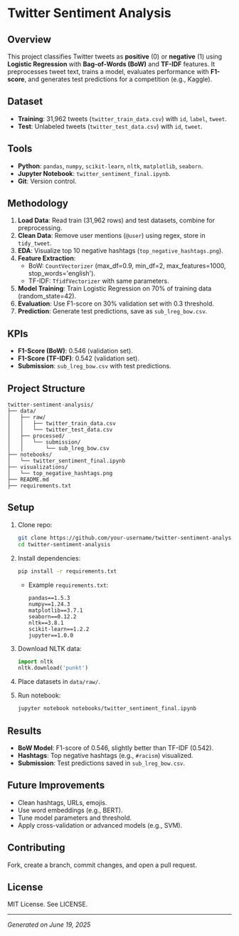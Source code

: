 # Twitter Sentiment Analysis

## Overview

This project classifies Twitter tweets as **positive** (0) or **negative** (1) using **Logistic Regression** with **Bag-of-Words (BoW)** and **TF-IDF** features. It preprocesses tweet text, trains a model, evaluates performance with **F1-score**, and generates test predictions for a competition (e.g., Kaggle).

## Dataset

- **Training**: 31,962 tweets (`twitter_train_data.csv`) with `id`, `label`, `tweet`.
- **Test**: Unlabeled tweets (`twitter_test_data.csv`) with `id`, `tweet`.

## Tools

- **Python**: `pandas`, `numpy`, `scikit-learn`, `nltk`, `matplotlib`, `seaborn`.
- **Jupyter Notebook**: `twitter_sentiment_final.ipynb`.
- **Git**: Version control.

## Methodology

1. **Load Data**: Read train (31,962 rows) and test datasets, combine for preprocessing.
2. **Clean Data**: Remove user mentions (`@user`) using regex, store in `tidy_tweet`.
3. **EDA**: Visualize top 10 negative hashtags (`top_negative_hashtags.png`).
4. **Feature Extraction**:
   - BoW: `CountVectorizer` (max_df=0.9, min_df=2, max_features=1000, stop_words='english').
   - TF-IDF: `TfidfVectorizer` with same parameters.
5. **Model Training**: Train Logistic Regression on 70% of training data (random_state=42).
6. **Evaluation**: Use F1-score on 30% validation set with 0.3 threshold.
7. **Prediction**: Generate test predictions, save as `sub_lreg_bow.csv`.

## KPIs

- **F1-Score (BoW)**: 0.546 (validation set).
- **F1-Score (TF-IDF)**: 0.542 (validation set).
- **Submission**: `sub_lreg_bow.csv` with test predictions.

## Project Structure

```
twitter-sentiment-analysis/
├── data/
│   ├── raw/
│   │   ├── twitter_train_data.csv
│   │   └── twitter_test_data.csv
│   ├── processed/
│   │   └── submission/
│   │       └── sub_lreg_bow.csv
├── notebooks/
│   └── twitter_sentiment_final.ipynb
├── visualizations/
│   └── top_negative_hashtags.png
├── README.md
├── requirements.txt
```

## Setup

1. Clone repo:

   ```bash
   git clone https://github.com/your-username/twitter-sentiment-analysis.git
   cd twitter-sentiment-analysis
   ```
2. Install dependencies:

   ```bash
   pip install -r requirements.txt
   ```
   - Example `requirements.txt`:

     ```
     pandas==1.5.3
     numpy==1.24.3
     matplotlib==3.7.1
     seaborn==0.12.2
     nltk==3.8.1
     scikit-learn==1.2.2
     jupyter==1.0.0
     ```
3. Download NLTK data:

   ```python
   import nltk
   nltk.download('punkt')
   ```
4. Place datasets in `data/raw/`.
5. Run notebook:

   ```bash
   jupyter notebook notebooks/twitter_sentiment_final.ipynb
   ```

## Results

- **BoW Model**: F1-score of 0.546, slightly better than TF-IDF (0.542).
- **Hashtags**: Top negative hashtags (e.g., `#racism`) visualized.
- **Submission**: Test predictions saved in `sub_lreg_bow.csv`.

## Future Improvements

- Clean hashtags, URLs, emojis.
- Use word embeddings (e.g., BERT).
- Tune model parameters and threshold.
- Apply cross-validation or advanced models (e.g., SVM).

## Contributing

Fork, create a branch, commit changes, and open a pull request.

## License

MIT License. See LICENSE.

---

*Generated on June 19, 2025*